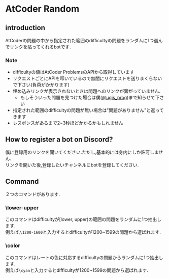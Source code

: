 # AtCoder Random

## introduction
AtCoderの問題の中から指定された範囲のdifficultyの問題をランダムに1つ選んでリンクを貼ってくれるbotです.  
### Note
- difficultyの値はAtCoder ProblemsのAPIから取得しています
- リクエストごとにAPIを叩いているので無闇にリクエストを送りまくらないで下さい(負荷がかかります)
- 埋め込みリンクが表示されないときは問題へのリンクが繋がっていません.
    - もしそういった問題を見つけた場合は僕(<a href=https://twitter.com/ugis_prog>@ugis_prog</a>)まで知らせて下さい
- 指定された範囲のdifficultyの問題が無い場合は"問題がありません"と返ってきます
- レスポンスがあるまで2~3秒ほどかかるかもしれません 

## How to register a bot on Discord?
僕に登録用のリンクを聞いてください.ただし,基本的には身内にしか許可しません.  
リンクを開いた後,登録したいチャンネルにbotを登録してください.  

## Command
２つのコマンドがあります.
### \lower-upper
このコマンドはdifficultyが[lower, upper)の範囲の問題をランダムに1つ抽出します.  
例えば,`\1200-1600`と入力するとdifficultyが1200~1599の問題から選ばれます.  

### \color
このコマンドはレートの色に対応するdifficultyの問題からランダムに1つ抽出します.  
例えば`\cyan`と入力するとdifficultyが1200~1599の問題から選ばれます.  

